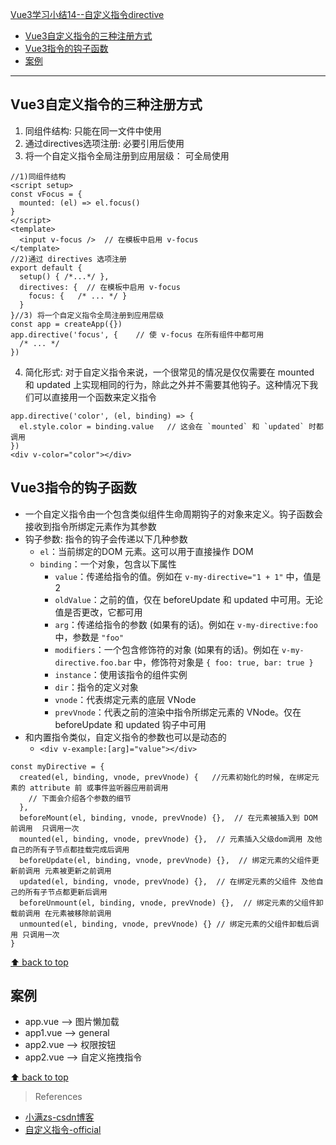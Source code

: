 [Vue3学习小结14--自定义指令directive](#top)

- [Vue3自定义指令的三种注册方式](#vue3自定义指令的三种注册方式)
- [Vue3指令的钩子函数](#vue3指令的钩子函数)
- [案例](#案例)

-------------------------------------

## Vue3自定义指令的三种注册方式

1. 同组件结构:  只能在同一文件中使用
2. 通过directives选项注册: 必要引用后使用
3. 将一个自定义指令全局注册到应用层级： 可全局使用

```vue
//1)同组件结构
<script setup>
const vFocus = {  
  mounted: (el) => el.focus()
}
</script>
<template>
  <input v-focus />  // 在模板中启用 v-focus
</template>
//2)通过 directives 选项注册
export default {
  setup() { /*...*/ },
  directives: {  // 在模板中启用 v-focus
    focus: {   /* ... */ }
  }
}//3) 将一个自定义指令全局注册到应用层级
const app = createApp({})
app.directive('focus', {    // 使 v-focus 在所有组件中都可用
  /* ... */
})
```

4. 简化形式: 对于自定义指令来说，一个很常见的情况是仅仅需要在 mounted 和 updated 上实现相同的行为，除此之外并不需要其他钩子。这种情况下我们可以直接用一个函数来定义指令

```vue
app.directive('color', (el, binding) => {
  el.style.color = binding.value   // 这会在 `mounted` 和 `updated` 时都调用
})
<div v-color="color"></div>
```

## Vue3指令的钩子函数

- 一个自定义指令由一个包含类似组件生命周期钩子的对象来定义。钩子函数会接收到指令所绑定元素作为其参数
- 钩子参数: 指令的钩子会传递以下几种参数
  - `el`：当前绑定的DOM 元素。这可以用于直接操作 DOM
  - `binding`：一个对象，包含以下属性
    - `value`：传递给指令的值。例如在 `v-my-directive="1 + 1"` 中，值是 2
    - `oldValue`：之前的值，仅在 beforeUpdate 和 updated 中可用。无论值是否更改，它都可用
    - `arg`：传递给指令的参数 (如果有的话)。例如在 `v-my-directive:foo` 中，参数是 `"foo"`
    - `modifiers`：一个包含修饰符的对象 (如果有的话)。例如在 `v-my-directive.foo.bar` 中，修饰符对象是 `{ foo: true, bar: true }`
    - `instance`：使用该指令的组件实例
    - `dir`：指令的定义对象
    - `vnode`：代表绑定元素的底层 VNode
    - `prevVnode`：代表之前的渲染中指令所绑定元素的 VNode。仅在 beforeUpdate 和 updated 钩子中可用
- 和内置指令类似，自定义指令的参数也可以是动态的
  - `<div v-example:[arg]="value"></div>`

```vue
const myDirective = {
  created(el, binding, vnode, prevVnode) {   //元素初始化的时候, 在绑定元素的 attribute 前 或事件监听器应用前调用
    // 下面会介绍各个参数的细节
  },
  beforeMount(el, binding, vnode, prevVnode) {},  // 在元素被插入到 DOM 前调用  只调用一次
  mounted(el, binding, vnode, prevVnode) {},  // 元素插入父级dom调用 及他自己的所有子节点都挂载完成后调用
  beforeUpdate(el, binding, vnode, prevVnode) {},  // 绑定元素的父组件更新前调用 元素被更新之前调用
  updated(el, binding, vnode, prevVnode) {},  // 在绑定元素的父组件 及他自己的所有子节点都更新后调用
  beforeUnmount(el, binding, vnode, prevVnode) {},  // 绑定元素的父组件卸载前调用 在元素被移除前调用
  unmounted(el, binding, vnode, prevVnode) {} // 绑定元素的父组件卸载后调用 只调用一次
} 
```

[⬆ back to top](#top)

## 案例

- app.vue --> 图片懒加载
- app1.vue --> general
- app2.vue --> 权限按钮
- app2.vue --> 自定义拖拽指令

[⬆ back to top](#top)

> References
- [小满zs-csdn博客](https://blog.csdn.net/qq1195566313/category_11618172.html)
- [自定义指令-official](https://cn.vuejs.org/guide/reusability/custom-directives.html)
